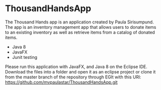 # ThousandHandsApp
The Thousand Hands app is an application created by Paula Sirisumpund.
The app is an inventory management app that allows users to donate items to an existing inventory as well as retrieve items from a catalog of donated items.

- Java 8
- JavaFX
- Junit testing

Please run this application with JavaFX, and Java 8 on the Eclipse IDE. Download the files into a folder and open it as an eclipse project or clone it from the master branch of the repository through EGIt with this URl: https://github.com/mvpaulastar/ThousandHandsApp.git

